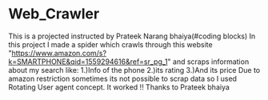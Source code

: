 # Web_Crawler
This is a projected instructed by Prateek Narang bhaiya(#coding blocks)
In this project I made a spider which crawls through this website "https://www.amazon.com/s?k=SMARTPHONE&qid=1559294616&ref=sr_pg_1" and scraps information about my search like:
  1.)Info of the phone
  2.)its rating
  3.)And its price
 Due to amazon restriction sometimes its not possible to scrap data so I used Rotating User agent concept.
 It worked !!
 Thanks to Prateek bhaiya
